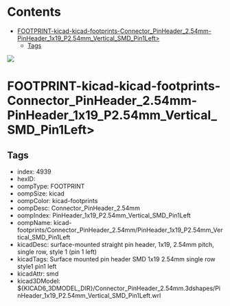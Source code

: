 



Contents
========

* [FOOTPRINT-kicad-kicad-footprints-Connector_PinHeader_2.54mm-PinHeader_1x19_P2.54mm_Vertical_SMD_Pin1Left>](#footprint-kicad-kicad-footprints-connector_pinheader_254mm-pinheader_1x19_p254mm_vertical_smd_pin1left)
	* [Tags](#tags)
  
![][im]
# FOOTPRINT-kicad-kicad-footprints-Connector_PinHeader_2.54mm-PinHeader_1x19_P2.54mm_Vertical_SMD_Pin1Left>

## Tags

- index: 4939
- hexID: 
- oompType: FOOTPRINT
- oompSize: kicad
- oompColor: kicad-footprints
- oompDesc: Connector_PinHeader_2.54mm
- oompIndex: PinHeader_1x19_P2.54mm_Vertical_SMD_Pin1Left
- oompName: kicad-footprints/Connector_PinHeader_2.54mm/PinHeader_1x19_P2.54mm_Vertical_SMD_Pin1Left
- kicadDesc: surface-mounted straight pin header, 1x19, 2.54mm pitch, single row, style 1 (pin 1 left)
- kicadTags: Surface mounted pin header SMD 1x19 2.54mm single row style1 pin1 left
- kicadAttr: smd
- kicad3DModel: ${KICAD6_3DMODEL_DIR}/Connector_PinHeader_2.54mm.3dshapes/PinHeader_1x19_P2.54mm_Vertical_SMD_Pin1Left.wrl



[im]: image.png
